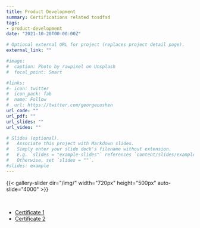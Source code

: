 ```yaml
---
title: Product Development
summary: Certifications related tosdfsd
tags:
- product-development
date: "2021-10-20T00:00:00Z"

# Optional external URL for project (replaces project detail page).
external_link: ""

#image:
#  caption: Photo by rawpixel on Unsplash
#  focal_point: Smart

#links:
#- icon: twitter
#  icon_pack: fab
#  name: Follow
#  url: https://twitter.com/georgecushen
url_code: ""
url_pdf: ""
url_slides: ""
url_video: ""

# Slides (optional).
#   Associate this project with Markdown slides.
#   Simply enter your slide deck's filename without extension.
#   E.g. `slides = "example-slides"` references `content/slides/example-slides.md`.
#   Otherwise, set `slides = ""`.
#slides: example
---
```


{{< gallery-slider dir="/img/" width="720px" height="500px" auto-slide="4000" >}}  

<br>

* [Certificate 1](https://www.google.com)
* [Certificate 2](https://www.google.com)
